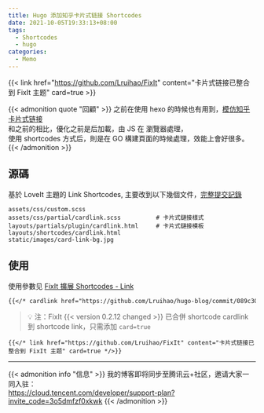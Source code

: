 ```yaml
---
title: Hugo 添加知乎卡片式链接 Shortcodes
date: 2021-10-05T19:33:13+08:00
tags:
  - Shortcodes
  - hugo
categories:
  - Memo
---
```


{{< link href="https://github.com/Lruihao/FixIt" content="卡片式链接已整合到 FixIt 主题" card=true >}}

{{< admonition quote "回顧" >}}
之前在使用 hexo 的時候也有用到，[模仿知乎卡片式链接](/posts/linkcard/)  
 和之前的相比，優化之前是后加載，由 JS 在 瀏覽器處理，  
 使用 shortcodes 方式后，則是在 GO 構建頁面的時候處理，效能上會好很多。  
{{< /admonition >}}

<!--more-->

## 源碼

基於 LoveIt 主題的 Link Shortcodes, 主要改到以下幾個文件，[完整提交記錄](https://github.com/Lruihao/hugo-blog/commit/089c303693e806bff855ecf3fee110baa62b870b)

    assets/css/custom.scss
    assets/css/partial/cardlink.scss          # 卡片式鏈接樣式
    layouts/partials/plugin/cardlink.html     # 卡片式鏈接模板
    layouts/shortcodes/cardlink.html
    static/images/card-link-bg.jpg

## 使用

使用參數见 [FixIt 擴展 Shortcodes - Link](https://fixit.lruihao.cn/zh-cn/theme-documentation-extended-shortcodes/#2-link)

```markdown
{{</* cardlink href="https://github.com/Lruihao/hugo-blog/commit/089c303693e806bff855ecf3fee110baa62b870b" content="知乎卡片式链接 Git 記錄" */>}}
```

> :bulb: 注：FixIt {{< version 0.2.12 changed >}} 已合併 shortcode cardlink 到 shortcode link，只需添加 `card=true`

```
{{</* link href="https://github.com/Lruihao/FixIt" content="卡片式链接已整合到 FixIt 主题" card=true */>}}
```

---

{{< admonition info "信息" >}}
我的博客即将同步至腾讯云+社区，邀请大家一同入驻：  
 <https://cloud.tencent.com/developer/support-plan?invite_code=3o5dmfzf0xkwk>
{{< /admonition >}}
